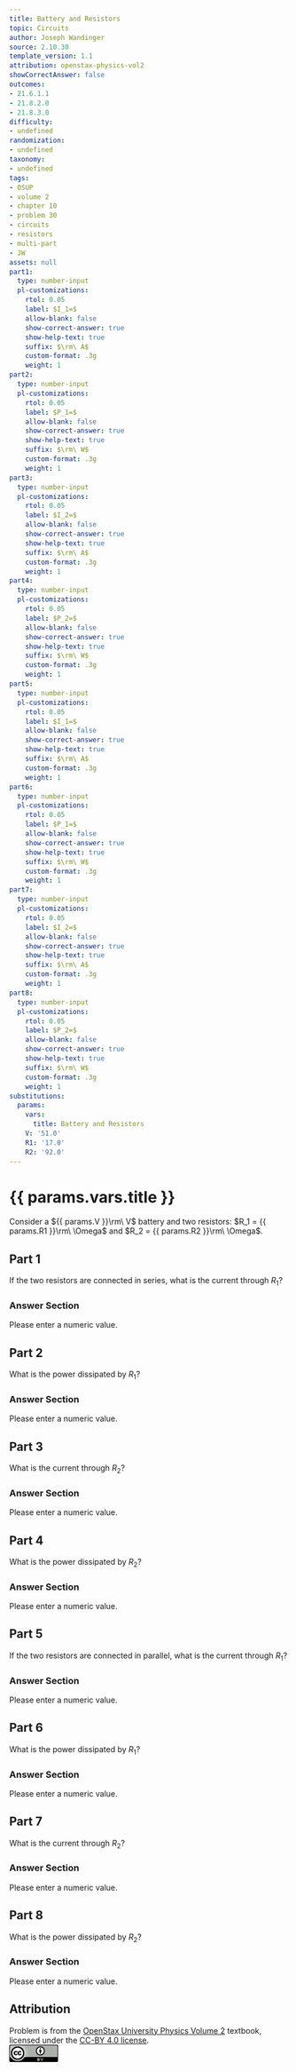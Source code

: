 ```yaml
---
title: Battery and Resistors
topic: Circuits
author: Joseph Wandinger
source: 2.10.30
template_version: 1.1
attribution: openstax-physics-vol2
showCorrectAnswer: false
outcomes:
- 21.6.1.1
- 21.8.2.0
- 21.8.3.0
difficulty:
- undefined
randomization:
- undefined
taxonomy:
- undefined
tags:
- OSUP
- volume 2
- chapter 10
- problem 30
- circuits
- resistors
- multi-part
- JW
assets: null
part1:
  type: number-input
  pl-customizations:
    rtol: 0.05
    label: $I_1=$
    allow-blank: false
    show-correct-answer: true
    show-help-text: true
    suffix: $\rm\ A$
    custom-format: .3g
    weight: 1
part2:
  type: number-input
  pl-customizations:
    rtol: 0.05
    label: $P_1=$
    allow-blank: false
    show-correct-answer: true
    show-help-text: true
    suffix: $\rm\ W$
    custom-format: .3g
    weight: 1
part3:
  type: number-input
  pl-customizations:
    rtol: 0.05
    label: $I_2=$
    allow-blank: false
    show-correct-answer: true
    show-help-text: true
    suffix: $\rm\ A$
    custom-format: .3g
    weight: 1
part4:
  type: number-input
  pl-customizations:
    rtol: 0.05
    label: $P_2=$
    allow-blank: false
    show-correct-answer: true
    show-help-text: true
    suffix: $\rm\ W$
    custom-format: .3g
    weight: 1
part5:
  type: number-input
  pl-customizations:
    rtol: 0.05
    label: $I_1=$
    allow-blank: false
    show-correct-answer: true
    show-help-text: true
    suffix: $\rm\ A$
    custom-format: .3g
    weight: 1
part6:
  type: number-input
  pl-customizations:
    rtol: 0.05
    label: $P_1=$
    allow-blank: false
    show-correct-answer: true
    show-help-text: true
    suffix: $\rm\ W$
    custom-format: .3g
    weight: 1
part7:
  type: number-input
  pl-customizations:
    rtol: 0.05
    label: $I_2=$
    allow-blank: false
    show-correct-answer: true
    show-help-text: true
    suffix: $\rm\ A$
    custom-format: .3g
    weight: 1
part8:
  type: number-input
  pl-customizations:
    rtol: 0.05
    label: $P_2=$
    allow-blank: false
    show-correct-answer: true
    show-help-text: true
    suffix: $\rm\ W$
    custom-format: .3g
    weight: 1
substitutions:
  params:
    vars:
      title: Battery and Resistors
    V: '51.0'
    R1: '17.0'
    R2: '92.0'
---
```

# {{ params.vars.title }}
Consider a ${{ params.V }}\rm\ V$ battery and two resistors: $R_1 = {{ params.R1 }}\rm\ \Omega$ and $R_2 = {{ params.R2 }}\rm\ \Omega$.

## Part 1

If the two resistors are connected in series, what is the current through $R_1$?

### Answer Section

Please enter a numeric value.

## Part 2

What is the power dissipated by $R_1$?

### Answer Section

Please enter a numeric value.

## Part 3

What is the current through $R_2$?

### Answer Section

Please enter a numeric value.

## Part 4

What is the power dissipated by $R_2$?

### Answer Section

Please enter a numeric value.

## Part 5

If the two resistors are connected in parallel, what is the current through $R_1$?

### Answer Section

Please enter a numeric value.

## Part 6

What is the power dissipated by $R_1$?

### Answer Section

Please enter a numeric value.

## Part 7

What is the current through $R_2$?

### Answer Section

Please enter a numeric value.

## Part 8

What is the power dissipated by $R_2$?

### Answer Section

Please enter a numeric value.

## Attribution

Problem is from the [OpenStax University Physics Volume 2](https://openstax.org/details/books/university-physics-volume-2) textbook, licensed under the [CC-BY 4.0 license](https://creativecommons.org/licenses/by/4.0/).<br>![Image representing the Creative Commons 4.0 BY license.](https://raw.githubusercontent.com/firasm/bits/master/by.png)